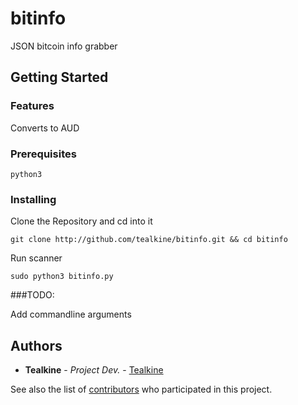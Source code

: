 # bitinfo

JSON bitcoin info grabber

## Getting Started

### Features

Converts to AUD

### Prerequisites

```
python3
```

### Installing

Clone the Repository and cd into it

```
git clone http://github.com/tealkine/bitinfo.git && cd bitinfo
```

Run scanner

```
sudo python3 bitinfo.py
```

###TODO:

Add commandline arguments

## Authors

* **Tealkine** - *Project Dev.* - [Tealkine](https://github.com/Tealkine)

See also the list of [contributors](https://github.com/tealkine/bitinfo/contributors) who participated in this project.

